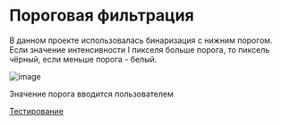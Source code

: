 # Пороговая фильтрация
В данном проекте использовалась бинаризация с нижним порогом. Если значение интенсивности I пикселя больше порога, то пиксель чёрный, если меньше порога - белый.

![image](https://user-images.githubusercontent.com/79001610/211875845-466730ea-a422-4cc9-9d95-b3265f70f139.png)

Значение порога вводится пользователем

[Тестирование](content/threshold.jpg)
